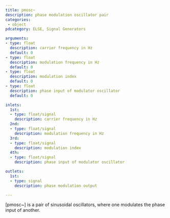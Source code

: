 ```yaml
---
title: pmosc~
description: phase modulation oscillator pair
categories:
 - object
pdcategory: ELSE, Signal Generators

arguments:
- type: float
  description: carrier frequency in Hz
  default: 0
- type: float
  description: modulation frequency in Hz
  default: 0
- type: float
  description: modulation index
  default: 0
- type: float
  description: phase input of modulator oscillator
  default: 0

inlets:
  1st:
  - type: float/signal
    description: carrier frequency in Hz
  2nd:
  - type: float/signal
    description: modulation frequency in Hz
  3rd:
  - type: float/signal
    description: modulation index
  4th:
  - type: float/signal
    description: phase input of modulator oscillator

outlets:
  1st:
  - type: signal
    description: phase modulation output

---
```


[pmosc~] is a pair of sinusoidal oscillators, where one modulates the phase input of another.

